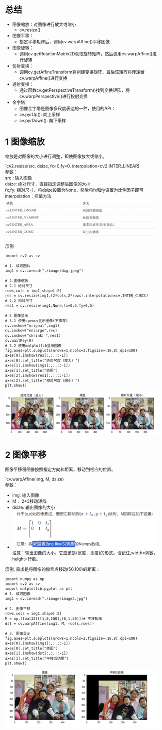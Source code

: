 # 总结
- 图像缩放：对图像进行放大或缩小
	- cv.resize()
- 图像平移：
	- 指定平移矩阵后，调用cv.warpAffine()平移图像
- 图像旋转：
	- 调用cv.getRotationMatrix2D获取旋转矩阵，然后调用cv.warpAffine()进行旋转
- 仿射变换：
	- 调用cv.getAffineTransform将创建变换矩阵，最后该矩阵将传递给cv.warpAffine()进行变换
- 透射变换：
	- 通过函数cv.getPerspectiveTransform()找到变换矩阵，将cv.warpPerspective()进行投射变换
- 金字塔
	- 图像金字塔是图像多尺度表达的一种，使用的API：
	- cv.pyrUp(): 向上采样
	- cv.pyrDown(): 向下采样

# 1 图像缩放
缩放是对图像的大小进行调整，即使图像放大或缩小。  

`cv2.resize(src, dsize, fx=0,fy=0, interpolation=cv2.INTER_LINEAR)  
参数：  
src : 输入图像  
dsize: 绝对尺寸，直接指定调整后图像的大小   
fx,fy: 相对尺寸，将dsize设置为None，然后将fx和fy设置为比例因子即可  
interpolation：插值方法  
![](../photo/Pasted%20image%2020240119115932.png)

示例
```
import cv2 as cv

# 1. 读取图片
img1 = cv.imread("./image/dog.jpeg")

# 2.图像缩放
# 2.1 绝对尺寸
rows,cols = img1.shape[:2]
res = cv.resize(img1,(2*cols,2*rows),interpolation=cv.INTER_CUBIC)
# 2.2 相对尺寸
res1 = cv.resize(img1,None,fx=0.5,fy=0.5)

# 3 图像显示
# 3.1 使用opencv显示图像(不推荐)
cv.imshow("orignal",img1)
cv.imshow("enlarge",res)
cv.imshow("shrink）",res1)
cv.waitKey(0)
# 3.2 使用matplotlib显示图像
fig,axes=plt.subplots(nrows=1,ncols=3,figsize=(10,8),dpi=100)
axes[0].imshow(res[:,:,::-1])
axes[0].set_title("绝对尺度（放大）")
axes[1].imshow(img1[:,:,::-1])
axes[1].set_title("原图")
axes[2].imshow(res1[:,:,::-1])
axes[2].set_title("相对尺度（缩小）")
plt.show()
```
![](../photo/Pasted%20image%2020240119120235.png)    
# 2 图像平移    
图像平移将图像按照指定方向和距离，移动到相应的位置。    

`cv.warpAffine(img, M, dsize)    
参数：    
- img: 输入图像    
- M： 2*3移动矩阵      
- dsize: 输出图像的大小    
- ![](../photo/Pasted%20image%2020240119120931.png)
注意：输出图像的大小，它应该是(宽度，高度)的形式。请记住,width=列数，height=行数。  
  
示例, 需求是将图像的像素点移动(50,100)的距离：    
```
import numpy as np    
import cv2 as cv    
import matplotlib.pyplot as plt    
# 1. 读取图像    
img1 = cv.imread("./image/image2.jpg")   

# 2. 图像平移    
rows,cols = img1.shape[:2]    
M = np.float32([[1,0,100],[0,1,50]])# 平移矩阵    
dst = cv.warpAffine(img1, M, (cols,rows))   

# 3. 图像显示    
fig,axes=plt.subplots(nrows=1,ncols=2,figsize=(10,8),dpi=100)    
axes[0].imshow(img1[:,:,::-1])    
axes[0].set_title("原图")    
axes[1].imshow(dst[:,:,::-1])    
axes[1].set_title("平移后结果")    
plt.show()    
```
![](../photo/Pasted%20image%2020240119120722.png)